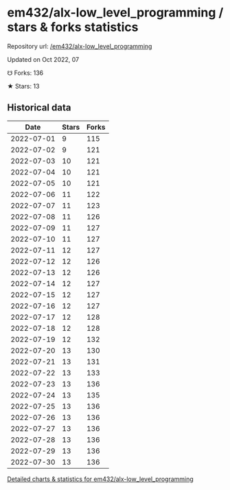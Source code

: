 # em432/alx-low_level_programming / stars & forks statistics

Repository url: [/em432/alx-low_level_programming](https://github.com/em432/alx-low_level_programming)

Updated on Oct 2022, 07

☋ Forks: 136

★ Stars: 13

## Historical data
| Date | Stars | Forks |
|------|-------|-------|
| 2022-07-01 | 9 | 115 | 
| 2022-07-02 | 9 | 121 | 
| 2022-07-03 | 10 | 121 | 
| 2022-07-04 | 10 | 121 | 
| 2022-07-05 | 10 | 121 | 
| 2022-07-06 | 11 | 122 | 
| 2022-07-07 | 11 | 123 | 
| 2022-07-08 | 11 | 126 | 
| 2022-07-09 | 11 | 127 | 
| 2022-07-10 | 11 | 127 | 
| 2022-07-11 | 12 | 127 | 
| 2022-07-12 | 12 | 126 | 
| 2022-07-13 | 12 | 126 | 
| 2022-07-14 | 12 | 127 | 
| 2022-07-15 | 12 | 127 | 
| 2022-07-16 | 12 | 127 | 
| 2022-07-17 | 12 | 128 | 
| 2022-07-18 | 12 | 128 | 
| 2022-07-19 | 12 | 132 | 
| 2022-07-20 | 13 | 130 | 
| 2022-07-21 | 13 | 131 | 
| 2022-07-22 | 13 | 133 | 
| 2022-07-23 | 13 | 136 | 
| 2022-07-24 | 13 | 135 | 
| 2022-07-25 | 13 | 136 | 
| 2022-07-26 | 13 | 136 | 
| 2022-07-27 | 13 | 136 | 
| 2022-07-28 | 13 | 136 | 
| 2022-07-29 | 13 | 136 | 
| 2022-07-30 | 13 | 136 | 


[Detailed charts & statistics for em432/alx-low_level_programming](https://reviewgithub.com/rep/em432/alx-low_level_programming)
